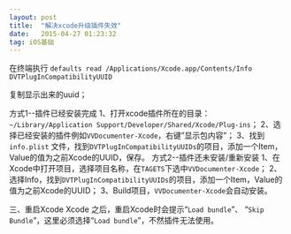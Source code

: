 ```yaml
---
layout: post
title:  "解决xcode升级插件失效"
date:   2015-04-27 01:23:32
tag: iOS基础
---
```


在终端执行 `defaults read /Applications/Xcode.app/Contents/Info DVTPlugInCompatibilityUUID`

复制显示出来的uuid；

方式1--插件已经安装完成
1、打开xcode插件所在的目录：`~/Library/Application Support/Developer/Shared/Xcode/Plug-ins`；
2、选择已经安装的插件例如`VVDocumenter-Xcode`，右键”显示包内容”；
3、找到`info.plist` 文件，找到`DVTPlugInCompatibilityUUIDs`的项目，添加一个Item，Value的值为之前Xcode的UUID，保存。
方式2--插件还未安装/重新安装
1、在Xcode中打开项目，选择项目名称，在`TAGETS`下选中`VVDocumenter-Xcode`；
2、选择Info，找到`DVTPlugInCompatibilityUUIDs`的项目，添加一个Item，Value的值为之前Xcode的UUID；
3、Build项目，`VVDocumenter-Xcode`会自动安装。

三、重启Xcode
Xcode 之后，重启Xcode时会提示“`Load bundle`”、 “`Skip Bundle`”，这里必须选择“`Load bundle`”，不然插件无法使用。

